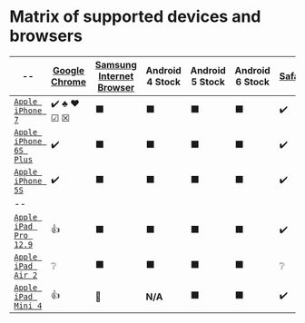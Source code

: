 # Matrix of supported devices and browsers
-- | [Google Chrome](https://en.wikipedia.org/wiki/Google_Chrome) | [Samsung Internet Browser](https://en.wikipedia.org/wiki/Samsung_Internet_for_Android) | Android 4 Stock | Android 5 Stock | Android 6 Stock | [Safari](https://en.wikipedia.org/wiki/Safari_(web_browser)) | [UC Browser](https://en.wikipedia.org/wiki/UC_Browser)
------------ | ------------- | -------------- | ------------- | -------------- | ------------- | -------------- | ------------- 
[`Apple iPhone 7`](http://www.gsmarena.com/apple_iphone_7-8064.php) | :heavy_check_mark: &#9827; &hearts; &#9745; &#9746; | :black_large_square: | :black_large_square: | :black_large_square: | :black_large_square: | :heavy_check_mark: | :black_large_square:
[`Apple iPhone 6S Plus`](http://www.gsmarena.com/apple_iphone_6s_plus-7243.php) | :heavy_check_mark: | :black_large_square: | :black_large_square: | :black_large_square: | :black_large_square: | :heavy_check_mark: | :black_large_square:
[`Apple iPhone 5S`](http://www.gsmarena.com/apple_iphone_5s-5685.php) | :heavy_check_mark: | :black_large_square: | :black_large_square: | :black_large_square: | :black_large_square: | :heavy_check_mark: | :black_large_square:
-- | | | | | | | | 
[`Apple iPad Pro 12.9`](http://www.gsmarena.com/apple_ipad_pro_12_9-8717.php) | :+1: | :black_large_square: | :black_large_square: | :black_large_square: | :black_large_square: | :heavy_check_mark: | :black_large_square:
[`Apple iPad Air 2`](http://www.gsmarena.com/apple_ipad_air_2-6742.php) | :grey_question: | :black_large_square: | :black_large_square: | :black_large_square: | :black_large_square: | :grey_question: | :black_large_square:
[`Apple iPad Mini 4`](http://www.gsmarena.com/apple_ipad_mini_4-7561.php) | :+1: | :construction: | __N/A__ | :black_large_square: | :black_large_square: | :heavy_check_mark: | :black_large_square: